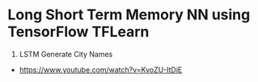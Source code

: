 # Long Short Term Memory NN using TensorFlow TFLearn

1. LSTM Generate City Names
  * https://www.youtube.com/watch?v=KvoZU-ItDiE
